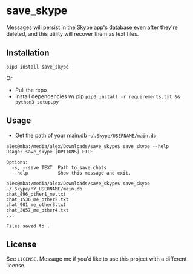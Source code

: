 # save_skype
Messages will persist in the Skype app's database even after they're deleted, and this utility will recover them as text files.

## Installation
`pip3 install save_skype`

Or

- Pull the repo
- Install dependencies w/ pip
`pip3 install -r requirements.txt && python3 setup.py`



## Usage
- Get the path of your main.db
`~/.Skype/USERNAME/main.db`

```
alex@mba:/media/alex/Downloads/save_skype$ save_skype --help
Usage: save_skype [OPTIONS] FILE

Options:
  -s, --save TEXT  Path to save chats
  --help           Show this message and exit.

alex@mba:/media/alex/Downloads/save_skype$ save_skype ~/.Skype/MY_USERNAME/main.db
chat_896_other1_me.txt
chat_1536_me_other2.txt
chat_901_me_other3.txt
chat_2057_me_other4.txt
...

Files saved to .
```

## License
See `LICENSE`. Message me if you'd like to use this project with a different license.
